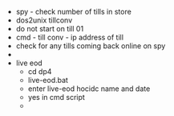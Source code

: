 - spy - check number of tills in store
- dos2unix tillconv
- do not start on till 01
- cmd - till conv - ip address of till
- check for any tills coming back online on spy
-
- live eod
	- cd dp4
	- live-eod.bat
	- enter live-eod hocidc name and date
	- yes in cmd script
	-